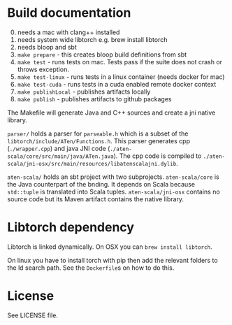 # Build documentation 
0. needs a mac with clang++ installed
1. needs system wide libtorch e.g. brew install libtorch
2. needs bloop and sbt
3. `make prepare` - this creates bloop build definitions from sbt
4. `make test` - runs tests on mac. Tests pass if the suite does not crash or throws exception.
5. `make test-linux` - runs tests in a linux container (needs docker for mac)
6. `make test-cuda` - runs tests in a cuda enabled remote docker context
7. `make publishLocal` - publishes artifacts locally
8. `make publish` - publishes artifacts to github packages

The Makefile will generate Java and C++ sources and create a jni native library.

`parser/` holds a parser for `parseable.h` which is a subset of the `libtorch/include/ATen/Functions.h`. This parser generates cpp (`./wrapper.cpp`) and java JNI code (`./aten-scala/core/src/main/java/ATen.java`). The cpp code is compiled to `./aten-scala/jni-osx/src/main/resources/libatenscalajni.dylib`.

`aten-scala/` holds an sbt project with two subprojects. `aten-scala/core` is the Java counterpart of the bnding. It depends on Scala because `std::tuple` is translated into Scala tuples.  `aten-scala/jni-osx` contains no source code but its Maven artifact contains the native library.

# Libtorch dependency
Libtorch is linked dynamically. On OSX you can `brew install libtorch`. 

On linux you have to install torch with pip then add the relevant folders to the ld search path. 
See the `Dockerfile`s on how to do this.

# License
See LICENSE file.





